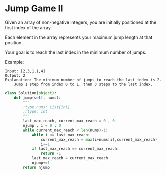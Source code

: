 # Jump Game II

Given an array of non-negative integers, you are initially positioned at the first index of the array.

Each element in the array represents your maximum jump length at that position.

Your goal is to reach the last index in the minimum number of jumps.

Example:

```Comment
Input: [2,3,1,1,4]
Output: 2
Explanation: The minimum number of jumps to reach the last index is 2.
    Jump 1 step from index 0 to 1, then 3 steps to the last index.
```

```python
class Solution(object):
    def jump(self, nums):
        """
        :type nums: List[int]
        :rtype: int
        """
        last_max_reach, current_max_reach = 0 , 0
        njump , i = 0 , 0
        while current_max_reach < len(nums)-1:
            while i <= last_max_reach:
                current_max_reach = max(i+nums[i],current_max_reach)
                i+=1
            if last_max_reach == current_max_reach:
                return -1
            last_max_reach = current_max_reach
            njump+=1
        return njump
```
